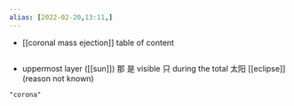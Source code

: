 ```yaml
---
alias: [2022-02-20,13:11,]
---
```

- [[coronal mass ejection]]
table of content
```toc
```
- uppermost layer ([[sun]]) 那 是 visible 只 during the total 太阳 [[eclipse]] (reason not known)
```query 2022-02-20 13:11
"corona"
```
